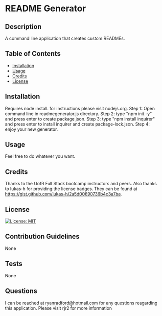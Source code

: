 
# README Generator

## Description
        
A command line application that creates custom READMEs.

## Table of Contents 
       
- [Installation](#installation)
- [Usage](#usage)
- [Credits](#credits)
- [License](#license)

## Installation
        
Requires node install. for instructions please visit nodejs.org. Step 1: Open command line in readmegenerator.js directory. Step 2: type "npm init -y" and press enter to create package.json. Step 3: type "npm install inquirer" and press enter to install inquirer and create package-lock.json. Step 4: enjoy your new generator.

## Usage
        
Feel free to do whatever you want.
            
## Credits
        
Thanks to the UofR Full Stack bootcamp instructors and peers. Also thanks to lukas-h for providing the license badges. They can be found at https://gist.github.com/lukas-h/2a5d00690736b4c3a7ba.

## License
        
[![License: MIT](https://img.shields.io/badge/License-MIT-yellow.svg)](https://opensource.org/licenses/MIT)
        
## Contribution Guidelines

None
        
## Tests
        
None

## Questions

I can be reached at ryanradford@hotmail.com for any questions reagarding this application.
Please visit rjr2 for more information
